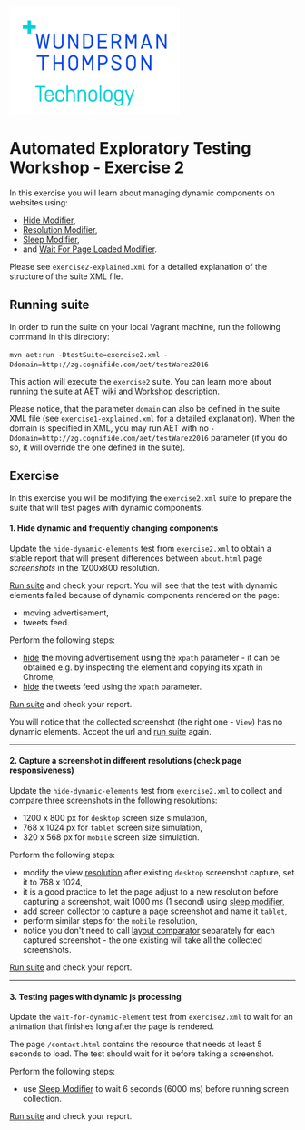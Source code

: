 ![WTT logo](../assets/wtt-logo.png)

# Automated Exploratory Testing Workshop - Exercise 2

In this exercise you will learn about managing dynamic components on websites using:

* [Hide Modifier](https://github.com/wttech/aet/wiki/HideModifier),
* [Resolution Modifier](https://github.com/wttech/aet/wiki/ResolutionModifier),
* [Sleep Modifier](https://github.com/wttech/aet/wiki/SleepModifier),
* and [Wait For Page Loaded Modifier](https://github.com/wttech/aet/wiki/WaitForPageLoadedModifier).

Please see `exercise2-explained.xml` for a detailed explanation of the structure of the suite XML file.

## Running suite
In order to run the suite on your local Vagrant machine, run the following command in this directory:

`mvn aet:run -DtestSuite=exercise2.xml -Ddomain=http://zg.cognifide.com/aet/testWarez2016`

This action will execute the `exercise2` suite.
You can learn more about running the suite at [AET wiki](https://github.com/wttech/aet/wiki/RunningSuite) and [Workshop description](https://github.com/Skejven/aet-workshop#running-suite).

Please notice, that the parameter `domain` can also be defined in the suite XML file (see `exercise1-explained.xml` for a detailed explanation).
When the domain is specified in XML, you may run AET with no `-Ddomain=http://zg.cognifide.com/aet/testWarez2016` parameter (if you do so, it will override the one defined in the suite).  

## Exercise
In this exercise you will be modifying the `exercise2.xml` suite to prepare the suite that will test pages with dynamic components.

#### 1. Hide dynamic and frequently changing components
Update the `hide-dynamic-elements` test from `exercise2.xml` to obtain a stable report that will present differences between `about.html` page *screenshots* in the 1200x800 resolution.

[Run suite](#running-suite) and check your report. You will see that the test with dynamic elements failed because of dynamic components rendered on the page:

* moving advertisement,
* tweets feed.

Perform the following steps:
   * [hide](https://github.com/wttech/aet/wiki/HideModifier) the moving advertisement using the `xpath` parameter - it can be obtained e.g. by inspecting the element and copying its xpath in Chrome,
   * [hide](https://github.com/wttech/aet/wiki/HideModifier) the tweets feed using the `xpath` parameter.

[Run suite](#running-suite) and check your report.

You will notice that the collected screenshot (the right one - `View`) has no dynamic elements. Accept the url and [run suite](#running-suite) again.

------

#### 2. Capture a screenshot in different resolutions (check page responsiveness)
Update the `hide-dynamic-elements` test from `exercise2.xml` to collect and compare three screenshots in the following resolutions:

* 1200 x 800 px for `desktop` screen size simulation,
* 768 x 1024 px for `tablet` screen size simulation,
* 320 x 568 px for `mobile` screen size simulation.

Perform the following steps:
   * modify the view [resolution](https://github.com/wttech/aet/wiki/ResolutionModifier) after existing `desktop` screenshot capture, set it to 768 x 1024,
   * it is a good practice to let the page adjust to a new resolution before capturing a screenshot, wait 1000 ms (1 second) using [sleep modifier](https://github.com/wttech/aet/wiki/SleepModifier),
   * add [screen collector](https://github.com/wttech/aet/wiki/ScreenCollector) to capture a page screenshot and name it `tablet`,
   * perform similar steps for the `mobile` resolution,
   * notice you don't need to call [layout comparator](https://github.com/wttech/aet/wiki/LayoutComparator) separately for each captured screenshot - the one existing will take all the collected screenshots.
   
[Run suite](#running-suite) and check your report.

------

#### 3. Testing pages with dynamic js processing
Update the `wait-for-dynamic-element` test from `exercise2.xml` to wait for an animation that finishes long after the page is rendered.

The page `/contact.html` contains the resource that needs at least 5 seconds to load. The test should wait for it before taking a screenshot.

Perform the following steps:
   * use [Sleep Modifier](https://github.com/wttech/aet/wiki/SleepModifier) to wait 6 seconds (6000 ms) before running screen collection.
   
[Run suite](#running-suite) and check your report.